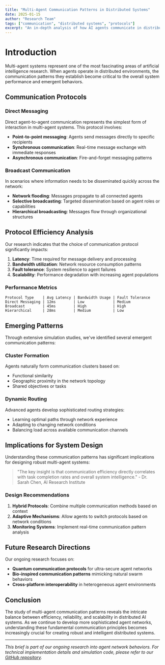 ```yaml
---
title: "Multi-Agent Communication Patterns in Distributed Systems"
date: 2025-01-15
author: "Research Team"
tags: ["communication", "distributed systems", "protocols"]
excerpt: "An in-depth analysis of how AI agents communicate in distributed environments, examining various protocols and their effectiveness in different scenarios."
---
```


# Introduction

Multi-agent systems represent one of the most fascinating areas of artificial intelligence research. When agents operate in distributed environments, the communication patterns they establish become critical to the overall system performance and emergent behaviors.

## Communication Protocols

### Direct Messaging

Direct agent-to-agent communication represents the simplest form of interaction in multi-agent systems. This protocol involves:

- **Point-to-point messaging**: Agents send messages directly to specific recipients
- **Synchronous communication**: Real-time message exchange with immediate responses
- **Asynchronous communication**: Fire-and-forget messaging patterns

### Broadcast Communication

In scenarios where information needs to be disseminated quickly across the network:

- **Network flooding**: Messages propagate to all connected agents
- **Selective broadcasting**: Targeted dissemination based on agent roles or capabilities
- **Hierarchical broadcasting**: Messages flow through organizational structures

## Protocol Efficiency Analysis

Our research indicates that the choice of communication protocol significantly impacts:

1. **Latency**: Time required for message delivery and processing
2. **Bandwidth utilization**: Network resource consumption patterns
3. **Fault tolerance**: System resilience to agent failures
4. **Scalability**: Performance degradation with increasing agent populations

### Performance Metrics

```
Protocol Type    | Avg Latency | Bandwidth Usage | Fault Tolerance
Direct Messaging | 12ms        | Low             | Medium
Broadcast        | 45ms        | High            | High
Hierarchical     | 28ms        | Medium          | Low
```

## Emerging Patterns

Through extensive simulation studies, we've identified several emergent communication patterns:

### Cluster Formation

Agents naturally form communication clusters based on:
- Functional similarity
- Geographic proximity in the network topology
- Shared objectives or tasks

### Dynamic Routing

Advanced agents develop sophisticated routing strategies:
- Learning optimal paths through network experience
- Adapting to changing network conditions
- Balancing load across available communication channels

## Implications for System Design

Understanding these communication patterns has significant implications for designing robust multi-agent systems:

> "The key insight is that communication efficiency directly correlates with task completion rates and overall system intelligence." - Dr. Sarah Chen, AI Research Institute

### Design Recommendations

1. **Hybrid Protocols**: Combine multiple communication methods based on context
2. **Adaptive Mechanisms**: Allow agents to switch protocols based on network conditions
3. **Monitoring Systems**: Implement real-time communication pattern analysis

## Future Research Directions

Our ongoing research focuses on:

- **Quantum communication protocols** for ultra-secure agent networks
- **Bio-inspired communication patterns** mimicking natural swarm behaviors
- **Cross-platform interoperability** in heterogeneous agent environments

## Conclusion

The study of multi-agent communication patterns reveals the intricate balance between efficiency, reliability, and scalability in distributed AI systems. As we continue to develop more sophisticated agent networks, understanding these fundamental communication principles becomes increasingly crucial for creating robust and intelligent distributed systems.

---

*This brief is part of our ongoing research into agent network behaviors. For technical implementation details and simulation code, please refer to our [GitHub repository](https://github.com/agent-network-research).*
